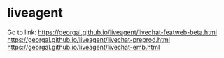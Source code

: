 # liveagent

Go to link: 
https://georgal.github.io/liveagent/livechat-featweb-beta.html <br>
https://georgal.github.io/liveagent/livechat-preprod.html <br>
https://georgal.github.io/liveagent/livechat-emb.html
